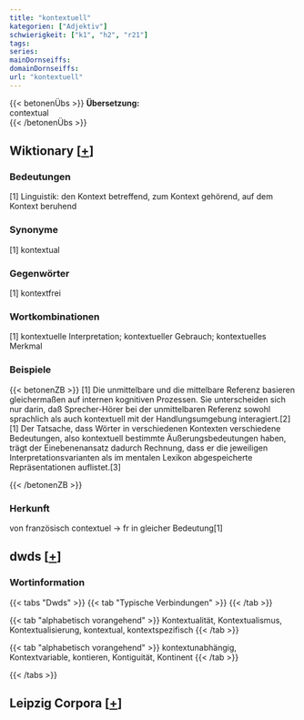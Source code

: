 ```yaml
---
title: "kontextuell"
kategorien: ["Adjektiv"]
schwierigkeit: ["k1", "h2", "r21"]
tags:
series:
mainDornseiffs:
domainDornseiffs:
url: "kontextuell"
---
```


{{< betonenÜbs >}}
**Übersetzung:**  
contextual  
{{< /betonenÜbs >}}

## Wiktionary [[+](https://de.wiktionary.org/wiki/kontextuell)]

### Bedeutungen
[1] Linguistik: den Kontext betreffend, zum Kontext gehörend, auf dem Kontext beruhend  

### Synonyme
[1] kontextual  

### Gegenwörter
[1] kontextfrei  

### Wortkombinationen
[1] kontextuelle Interpretation; kontextueller Gebrauch; kontextuelles Merkmal  

### Beispiele
{{< betonenZB >}}
[1] Die unmittelbare und die mittelbare Referenz basieren gleichermaßen auf internen kognitiven Prozessen. Sie unterscheiden sich nur darin, daß Sprecher-Hörer bei der unmittelbaren Referenz sowohl sprachlich als auch kontextuell mit der Handlungsumgebung interagiert.[2]  
[1] Der Tatsache, dass Wörter in verschiedenen Kontexten verschiedene Bedeutungen, also kontextuell bestimmte Äußerungsbedeutungen haben, trägt der Einebenenansatz dadurch Rechnung, dass er die jeweiligen Interpretationsvarianten als im mentalen Lexikon abgespeicherte Repräsentationen auflistet.[3]  

{{< /betonenZB >}}
### Herkunft
von französisch contextuel → fr in gleicher Bedeutung[1]  



## dwds [[+](https://www.dwds.de/wb/kontextuell)]

### Wortinformation
{{< tabs "Dwds" >}}
{{< tab "Typische Verbindungen" >}}
{{< /tab >}}

{{< tab "alphabetisch vorangehend" >}}
Kontextualität, Kontextualismus, Kontextualisierung, kontextual, kontextspezifisch
{{< /tab >}}

{{< tab "alphabetisch vorangehend" >}}
kontextunabhängig, Kontextvariable, kontieren, Kontiguität, Kontinent
{{< /tab >}}

{{< /tabs >}}

## Leipzig Corpora [[+](https://corpora.uni-leipzig.de/en/res?word=kontextuell&corpusId=deu_newscrawl-public_2018)]

